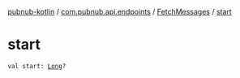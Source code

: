 [pubnub-kotlin](../../index.md) / [com.pubnub.api.endpoints](../index.md) / [FetchMessages](index.md) / [start](./start.md)

# start

`val start: `[`Long`](https://kotlinlang.org/api/latest/jvm/stdlib/kotlin/-long/index.html)`?`